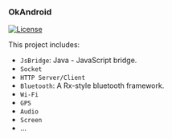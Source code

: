### OkAndroid

[![License](https://img.shields.io/badge/License-Apache_2.0-blue.svg)](https://opensource.org/licenses/Apache-2.0)

This project includes:

- `JsBridge`: Java - JavaScript bridge.
- `Socket`
- `HTTP Server/Client`
- `Bluetooth`: A Rx-style bluetooth framework.
- `Wi-Fi`
- `GPS`
- `Audio`
- `Screen`
- ...

